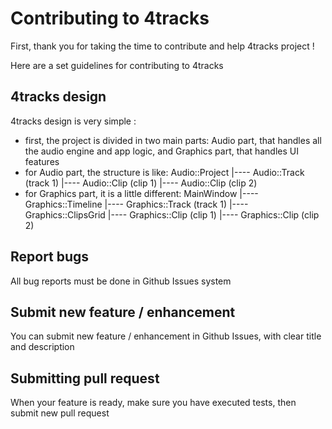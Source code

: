 # Contributing to 4tracks

First, thank you for taking the time to contribute and help 4tracks project !

Here are a set guidelines for contributing to 4tracks

## 4tracks design

4tracks design is very simple : 
* first, the project is divided in two main parts: Audio part, that handles all the audio engine and app logic, and Graphics part, that handles UI features
* for Audio part, the structure is like:
  Audio::Project
  |---- Audio::Track (track 1)
        |---- Audio::Clip (clip 1)
        |---- Audio::Clip (clip 2)
* for Graphics part, it is a little different:
  MainWindow
  |---- Graphics::Timeline
        |---- Graphics::Track (track 1)
        |---- Graphics::ClipsGrid
              |---- Graphics::Clip (clip 1)
              |---- Graphics::Clip (clip 2)
              
## Report bugs

All bug reports must be done in Github Issues system

## Submit new feature / enhancement

You can submit new feature / enhancement in Github Issues, with clear title and description

## Submitting pull request

When your feature is ready, make sure you have executed tests, then submit new pull request

